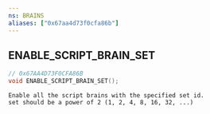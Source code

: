 ```yaml
---
ns: BRAINS
aliases: ["0x67aa4d73f0cfa86b"]
---
```

## ENABLE_SCRIPT_BRAIN_SET

```c
// 0x67AA4D73F0CFA86B
void ENABLE_SCRIPT_BRAIN_SET();
```

```
Enable all the script brains with the specified set id.
set should be a power of 2 (1, 2, 4, 8, 16, 32, ...)
```
